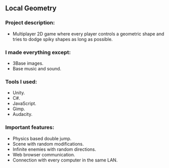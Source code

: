 ## Local Geometry

### Project description: 
- Multiplayer 2D game where every player controls a geometric shape and tries to dodge spiky shapes as long as possible. 

### I made everything except: 
- 3Base images. 
- Base music and sound. 

### Tools I used: 
- Unity.
- C#.
- JavaScript.
- Gimp.
- Audacity.

### Important features: 
- Physics based double jump.
- Scene with random modifications.
- Infinite enemies with random directions.
- Web browser communication.
- Connection with every computer in the same LAN.
